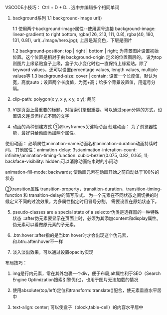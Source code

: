 VSCODE小技巧： Ctrl + D + D... 选中并编辑多个相同单词

1. background系列
   1.1 background-image
       url()

   1.1 使用两个background-image属性--使用逗号连接
   background-image: linear-gradient(
        to right bottom, 
        rgba(126, 213, 111, 0.8), 
        rgba(40, 180, 131, 0.8)), 
    url(../image/hero.jpg);
    上层是渐变色，下层是图片

   1.2 background-position: top | right | bottom | right;
       为背景图片设置初始位置。这个位置是相对于由 background-origin 定义的位置图层的。
       设为top则图片上缘紧贴盒子上缘，盒子大小变化时也一直保持上缘紧贴。除了keyword values，还可以设置percentage values, length values, multiple values等
   1.3 background-size: cover | contain;
       设置一个长度值，默认为宽，高度auto；设置两个长度值，为宽+高；给多个背景设置值，用逗号分隔。

2. clip-path: polygon(x y, x y, x y, x y);
    裁剪

3. h1是页面上最重要的标题，对搜索引擎很重要。可以通过span分隔的方式，设置语义连贯但样式不同的文字

4. 动画的两种创建方式
①@keyframes关键帧动画
创建动画：
  为了浏览器性能，最好只给动画添加两个属性。

使用动画：
  必填属性animation-name动画名和animation-duration动画持续时间。
  其他属性：animation-delay: 3s;\animation-interation-count: infinite;\animation-timing-function: cubic-bezier(0.075, 0.82, 0.165, 1);
  backface-visibility: hidden;可以消除动画结束时的小闪动

  animation-fill-mode: backwards; 使动画元素在动画开始之前自动处于100%的状态

②transition属性
  transition-property，transition-duration，transition-timing-function 和 transition-delay的简写形式。
  为一个元素在不同状态之间切换的时候定义不同的过渡效果，为多属性指定时用冒号分割。
  需要设置在原始状态下。

5. pseudo-classes are a special state of a selector伪类是选择器的一种特殊状态
  ::after伪元素要显示在页面上时，必须为其添加content和display属性。
  伪元素可以看做原元素的子元素。

6. .btn:hover::after指的是当btn hover时才会出现这个伪元素，和.btn::after:hover不一样

7. 淡入淡出效果，可以通过设置opacity实现

布局技巧：
1. img是行内元素，常在其外包裹一个div，便于布局;alt属性利于SEO（Search Engine Optimization搜索引擎优化)，也用于图片无法加载的情况

2. 使用absolute(top/left)定位和transform: translate()配合，使元素垂直水平居中

3. text-align: center; 可以使盒子（block,table-cell）的内容水平居中